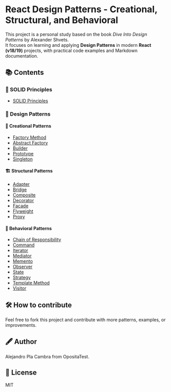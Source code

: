 # React Design Patterns - Creational, Structural, and Behavioral

This project is a personal study based on the book *Dive Into Design Patterns* by Alexander Shvets.  
It focuses on learning and applying **Design Patterns** in modern **React (v18/19)** projects, with practical code examples and Markdown documentation.

## 📚 Contents

### 🧱 SOLID Principles

- [SOLID Principles](./docs/solid-principles.md)

### 🧩 Design Patterns

#### 🔨 Creational Patterns
- [Factory Method](./docs/creational/factory-method.md)
- [Abstract Factory](./docs/creational/abstract-factory.md)
- [Builder](./docs/creational/builder.md)
- [Prototype](./docs/creational/prototype.md)
- [Singleton](./docs/creational/singleton.md)

#### 🏗️ Structural Patterns
- [Adapter](./docs/structural/adapter.md)
- [Bridge](./docs/structural/bridge.md)
- [Composite](./docs/structural/composite.md)
- [Decorator](./docs/structural/decorator.md)
- [Facade](./docs/structural/facade.md)
- [Flyweight](./docs/structural/flyweight.md)
- [Proxy](./docs/structural/proxy.md)

#### 🔄 Behavioral Patterns
- [Chain of Responsibility](./docs/behavioral/chain-of-responsability.md)
- [Command](./docs/behavioral/command.md)
- [Iterator](./docs/behavioral/iterator.md)
- [Mediator](./docs/behavioral/mediator.md)
- [Memento](./docs/behavioral/memento.md)
- [Observer](./docs/behavioral/observer.md)
- [State](./docs/behavioral/state.md)
- [Strategy](./docs/behavioral/strategy.md)
- [Template Method](./docs/behavioral/template-method.md)
- [Visitor](./docs/behavioral/visitor.md)

## 🛠️ How to contribute

Feel free to fork this project and contribute with more patterns, examples, or improvements.

## 🖋️ Author

Alejandro Pla Cambra from OpositaTest.

## 🌟 License

MIT